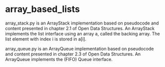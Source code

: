 # array_based_lists

array_stack.py is an ArrayStack implementation based on pseudocode and content presented in chapter 2.1 of Open Data Structures.
An ArrayStack implements the list interface using an array a, called the backing array. The list element with index i is stored in a[i].

array_queue.py is an ArrayQueue implementation based on pseudocode and content presented in chapter 2.3 of Open Data Structures. 
An ArrayQueue implements the (FIFO) Queue interface.
